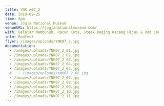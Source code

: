 ```yaml
---
title: YNK ≠07_2
date: 2010-09-25
time: 8pm
venue: Jogja National Museum
venueURL: https://jogjanationalmuseum.com/
with: Belajar Membunuh, Racun Kota, Steak Daging Kacang Hijau & Rod Cooper (AUS)
info: Rodfest
flyer: /images/uploads/YNK07_2.jpg
documentation:
  - /images/uploads/YNK07_2_01.jpg
  - /images/uploads/YNK07_2_02.jpg
  - /images/uploads/YNK07_2_03.jpg
  - /images/uploads/YNK07_2_04.jpg
  - /images/uploads/YNK07_2_05.jpg
  #   - /images/uploads/YNK07_2_06.jpg
  - /images/uploads/YNK07_2_07.jpg
  - /images/uploads/YNK07_2_08.jpg
  - /images/uploads/YNK07_2_09.jpg
  - /images/uploads/YNK07_2_10.jpg
  - /images/uploads/YNK07_2_11.jpg
---
```

